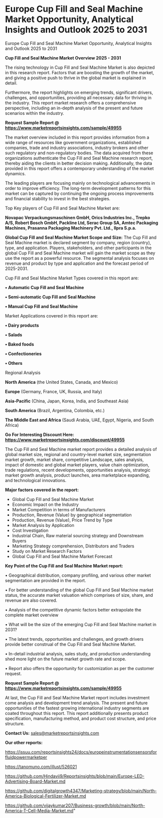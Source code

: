 # Europe Cup Fill and Seal Machine Market Opportunity, Analytical Insights and Outlook 2025 to 2031
Europe Cup Fill and Seal Machine Market Opportunity, Analytical Insights and Outlook 2025 to 2031

<Strong> Cup Fill and Seal Machine Market Overview 2025 - 2031</strong>

The rising technology in Cup Fill and Seal Machine Market is also depicted in this research report. Factors that are boosting the growth of the market, and giving a positive push to thrive in the global market is explained in detail.

Furthermore, the report highlights on emerging trends, significant drivers, challenges, and opportunities, providing all necessary data for thriving in the industry. This report market research offers a comprehensive perspective, including an in-depth analysis of the present and future scenarios within the industry.

<strong>Request Sample Report @ <a href=https://www.marketreportsinsights.com/sample/49955>https://www.marketreportsinsights.com/sample/49955</a></strong>

The market overview included in this report provides information from a wide range of resources like government organizations, established companies, trade and industry associations, industry brokers and other such regulatory and non-regulatory bodies. The data acquired from these organizations authenticate the Cup Fill and Seal Machine research report, thereby aiding the clients in better decision making. Additionally, the data provided in this report offers a contemporary understanding of the market dynamics.

The leading players are focusing mainly on technological advancements in order to improve efficiency. The long-term development patterns for this market can be captured by continuing the ongoing process improvements and financial stability to invest in the best strategies.

Top Key players of Cup Fill and Seal Machine Market are:

<strong>Novapac Verpackungsmaschinen GmbH, Orics Industries Inc., Trepko A/S, Robert Bosch GmbH, Packline Ltd, Serac Group SA, Amtec Packaging Machines, Prasanna Packaging Machinery Pvt. Ltd., Ilpra S.p.a.</strong>

<strong><b>Global Cup Fill and Seal Machine Market Scope and Size:</b></strong>
The Cup Fill and Seal Machine market is declared segment by company, region (country), type, and application. Players, stakeholders, and other participants in the global Cup Fill and Seal Machine market will gain the market scope as they use the report as a powerful resource. The segmental analysis focuses on revenue and product by type and application and the forecast period of 2025-2031.

Cup Fill and Seal Machine Market Types covered in this report are:

<strong>•  Automatic Cup Fill and Seal Machine

•  Semi-automatic Cup Fill and Seal Machine

•  Manual Cup Fill and Seal Machine</strong>

Market Applications covered in this report are:

<strong>•  Dairy products

•  Salads

•  Baked foods

•  Confectioneries

•  Others</strong> 

Regional Analysis

<strong>North America</strong> (the United States, Canada, and Mexico)

<strong>Europe</strong> (Germany, France, UK, Russia, and Italy)

<strong>Asia-Pacific</strong> (China, Japan, Korea, India, and Southeast Asia)

<strong>South America</strong> (Brazil, Argentina, Colombia, etc.)

<strong>The Middle East and Africa</strong> (Saudi Arabia, UAE, Egypt, Nigeria, and South Africa)

<strong>Go For Interesting Discount Here: <a href=https://www.marketreportsinsights.com/discount/49955>https://www.marketreportsinsights.com/discount/49955</a></strong>

The Cup Fill and Seal Machine market report provides a detailed analysis of global market size, regional and country-level market size, segmentation market growth, market share, competitive Landscape, sales analysis, impact of domestic and global market players, value chain optimization, trade regulations, recent developments, opportunities analysis, strategic market growth analysis, product launches, area marketplace expanding, and technological innovations.

<strong><b>Major factors covered in the report:</b></strong>
<ul>
  <li>Global Cup Fill and Seal Machine Market </li>
  <li>Economic Impact on the Industry</li>
  <li>Market Competition in terms of Manufacturers</li>
  <li>Production, Revenue (Value) by geographical segmentation</li>
  <li>Production, Revenue (Value), Price Trend by Type</li>
  <li>Market Analysis by Application</li>
  <li>Cost Investigation</li>
  <li>Industrial Chain, Raw material sourcing strategy and Downstream Buyers</li>
  <li>Marketing Strategy comprehension, Distributors and Traders</li>
  <li>Study on Market Research Factors</li>
  <li>Global Cup Fill and Seal Machine Market Forecast</li>
</ul>

<strong><b>Key Point of the Cup Fill and Seal Machine Market report:</b></strong>

• Geographical distribution, company profiling, and various other market segmentation are provided in the report.

• For better understanding of the global Cup Fill and Seal Machine market status, the accurate market valuation which comprises of size, share, and revenue are also covered.

• Analysis of the competitive dynamic factors better extrapolate the complete market overview

• What will be the size of the emerging Cup Fill and Seal Machine market in 2031?

• The latest trends, opportunities and challenges, and growth drivers provide better construal of the Cup Fill and Seal Machine Market.

• In-detail industrial analysis, sales study, and production understanding shed more light on the future market growth rate and scope.

• Report also offers the opportunity for customization as per the customer request.

<strong>Request Sample Report @ <a href=https://www.marketreportsinsights.com/sample/49955>https://www.marketreportsinsights.com/sample/49955</a></strong>

At last, the Cup Fill and Seal Machine Market report includes investment come analysis and development trend analysis. The present and future opportunities of the fastest growing international industry segments are coated throughout this report. This report additionally presents product specification, manufacturing method, and product cost structure, and price structure.

<strong>Contact Us:</strong>
sales@marketreportsinsights.com

<strong>Our other reports:</strong>

<a href=https://issuu.com/reportsinsights24/docs/europeinstrumentationsensorsforfluidpowermarketper>https://issuu.com/reportsinsights24/docs/europeinstrumentationsensorsforfluidpowermarketper</a>

<a href=https://tanomuno.com/illust/526021>https://tanomuno.com/illust/526021</a>

<a href=https://github.com/Hindavii9/Reportsinsights/blob/main/Europe-LED-Advertising-Board-Market.md>https://github.com/Hindavii9/Reportsinsights/blob/main/Europe-LED-Advertising-Board-Market.md</a>

<a href=https://github.com/digitalgrowth4347/Marketing-strategy/blob/main/North-America-Biological-Fertilizer-Market.md>https://github.com/digitalgrowth4347/Marketing-strategy/blob/main/North-America-Biological-Fertilizer-Market.md</a>

<a href=https://github.com/vijaykumar207/Business-growth/blob/main/North-America-T-Cell-Media-Market.md>https://github.com/vijaykumar207/Business-growth/blob/main/North-America-T-Cell-Media-Market.md</a>"
